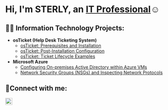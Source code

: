 <h1>Hi, I'm STERLY, an <a href="www.linkedin.com/in/sterlyedouard">IT Professional</a>☺</h1>

<h2>👨‍💻 Information Technology Projects:</h2>

- <b>osTicket (Help Desk Ticketing System)</b>
  - [osTicket: Prerequisites and Installation](https://github.com/Artemisedward/osticket-prereqs#readme)
  - [osTicket: Post-Installation Configuration](https://github.com/joshmadakorcc/post-install-config)
  - [osTicket: Ticket Lifecycle Examples](https://github.com/Artemisedward/-ticket-lifecycle/blob/main/README.md)
- <b>Microsoft Azure</b>
  - [Configuring On-premises Active Directory within Azure VMs](https://github.com/Artemisedward/-configure-ad/blob/main/README.md)
  - [Network Security Groups (NSGs) and Inspecting Network Protocols](https://github.com/Artemisedward/azure-network-protocols#readme)

<h2>🤳Connect with me:</h2>


[<img align="left" alt="sterly | LinkedIn" width="22px" src="https://cdn.jsdelivr.net/npm/simple-icons@v3/icons/linkedin.svg" />][linkedin]


[linkedin]: www.linkedin.com/in/sterlyedouard
